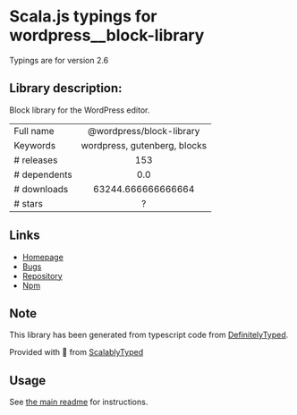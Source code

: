 
# Scala.js typings for wordpress__block-library

Typings are for version 2.6

## Library description:
Block library for the WordPress editor.

|                    |                 |
| ------------------ | :-------------: |
| Full name          | @wordpress/block-library |
| Keywords           | wordpress, gutenberg, blocks |
| # releases         | 153 |
| # dependents       | 0.0 |
| # downloads        | 63244.666666666664 |
| # stars            | ? |

## Links
- [Homepage](https://github.com/WordPress/gutenberg/tree/HEAD/packages/block-library/README.md)
- [Bugs](https://github.com/WordPress/gutenberg/issues)
- [Repository](https://github.com/WordPress/gutenberg)
- [Npm](https://www.npmjs.com/package/%40wordpress%2Fblock-library)
    


## Note
This library has been generated from typescript code from [DefinitelyTyped](https://definitelytyped.org).

Provided with :purple_heart: from [ScalablyTyped](https://github.com/oyvindberg/ScalablyTyped)

## Usage
See [the main readme](../../readme.md) for instructions.


